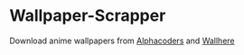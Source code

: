 # Wallpaper-Scrapper

Download anime wallpapers from [Alphacoders](https://wall.alphacoders.com) and [Wallhere](https://wallhere.com)
